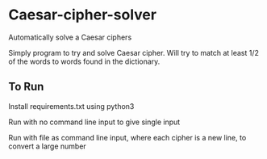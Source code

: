 # Caesar-cipher-solver
Automatically solve a Caesar ciphers

Simply program to try and solve Caesar cipher. Will try to match at least 1/2 of the words to words found in the dictionary.

## To Run
Install requirements.txt using python3

Run with no command line input to give single input

Run with file as command line input, where each cipher is a new line, to convert a large number